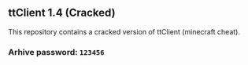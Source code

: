 <h2>ttClient 1.4 (Cracked)</h2>

This repository contains a cracked version of ttClient (minecraft cheat). 

<h3>Arhive password: <code>123456</code></h3>
